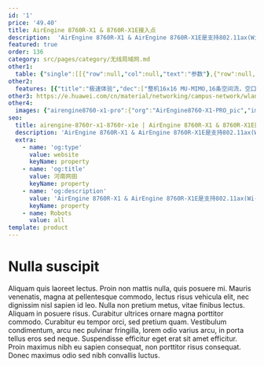```yaml
---
id: '1'
price: '49.40'
title: AirEngine 8760R-X1 & 8760R-X1E接入点
description:  'AirEngine 8760R-X1 & AirEngine 8760R-X1E是支持802.11ax(Wi-Fi 6)标准的新一代旗舰型室外AP。整机支持16条空间流，速率可达10.75Gbps 。独家支持2.4GHz频段8T8R，具有卓越的室外覆盖性能以及超强的IP68防水防尘和6KV/6KA防雷电能力。适用于高密场馆、广场、体育场馆、游乐场等室外覆盖场景。'
featured: true
order: 136
category: src/pages/category/无线局域网.md
other1: 
  table: {"single":[[{"row":null,"col":null,"text":"参数"},{"row":null,"col":null,"text":"AirEngine 8760R-X1"},{"row":null,"col":null,"text":"AirEngine 8760R-X1E"}],[{"row":null,"col":null,"text":"尺寸（直径×高）"},{"row":null,"col":"2","text":"Φ165mm × 387mm"}],[{"row":null,"col":null,"text":"电源输入"},{"row":null,"col":"2","text":"PoE供电：满足802.3bt以太网供电标准"}],[{"row":null,"col":null,"text":"最大用户数"},{"row":null,"col":null,"text":"≤1024（双射频）\n说明：使用环境不同实际用户数存在差异。"},{"row":null,"col":null,"text":"≤1024（双射频）\n≤1152（三射频）\n说明：使用环境不同实际用户数存在差异。"}],[{"row":null,"col":null,"text":"接口"},{"row":null,"col":"2","text":"1x10GE电口 +1xGE电口+ 1x10GE SFP+"}],[{"row":null,"col":null,"text":"蓝牙"},{"row":null,"col":"2","text":"蓝牙5.0"}],[{"row":null,"col":null,"text":"工作温度"},{"row":null,"col":"2","text":" -40℃ ～+65℃"}],[{"row":null,"col":null,"text":"天线类型"},{"row":null,"col":null,"text":"内置智能天线"},{"row":null,"col":null,"text":"外置天线"}],[{"row":null,"col":null,"text":"MIMO:空间流"},{"row":null,"col":null,"text":"2.4GHz: 8×8:8，5GHz: 8×8:8\n2.4GHz: 4×4:4，5GHz: 12×12:8"},{"row":null,"col":null,"text":"2.4GHz: 8×8:8，5GHz: 8×8:8\n2.4GHz: 4×4:4，5GHz-0: 4×4:4，5GHz-1: 4×4:4 "}],[{"row":null,"col":null,"text":"无线协议"},{"row":null,"col":"2","text":"802.11a/b/g/n/ac/ac Wave2/ax"}],[{"row":null,"col":null,"text":"最高速率"},{"row":null,"col":"2","text":"10.75Gbps"}]]}
other2:
  features: [{"title":"极速体验","dec":["整机16x16 MU-MIMO,16条空间流，空口速率高达10.75 Gbps, OFDMA与MU-MIMO联合调度，使数据传输有序、高效"]},{"title":"8T8R 超远覆盖","dec":["独家2.4GHz频段8T8R，极大提升Wi-Fi信号的发射和接收能力，有效提升覆盖距离40%"]},{"title":"工业级设计","dec":["5KA天馈防雷，以太网接口6KA/6KV增强防雷设计，IP68防水防尘等级， -40℃ ～+65℃宽温工作，满足工业级使用要求"]}]
other3: https://e.huawei.com/cn/material/networking/campus-network/wlan/dcfd74d8c6304d4d99b12792188e1233
other4:
  images: {"airengine8760-x1-pro":{"org":"AirEngine8760-X1-PRO_pic","img":["bottom.png","front.png","front_left.png","front_right.png","front_top.png","front_top_2.png","rear_top.png","top.png"]}}
seo:
  title: airengine-8760r-x1-8760r-x1e | AirEngine 8760R-X1 & 8760R-X1E接入点 | AirEngine 8700R系列 | 室外接入点 | 无线局域网 | 企业网络
  description: 'AirEngine 8760R-X1 & AirEngine 8760R-X1E是支持802.11ax(Wi-Fi 6)标准的新一代旗舰型室外AP。整机支持16条空间流，速率可达10.75Gbps 。独家支持2.4GHz频段8T8R，具有卓越的室外覆盖性能以及超强的IP68防水防尘和6KV/6KA防雷电能力。适用于高密场馆、广场、体育场馆、游乐场等室外覆盖场景。'
  extra:
    - name: 'og:type'
      value: website
      keyName: property
    - name: 'og:title'
      value: 河南网田
      keyName: property
    - name: 'og:description'
      value: 'AirEngine 8760R-X1 & AirEngine 8760R-X1E是支持802.11ax(Wi-Fi 6)标准的新一代旗舰型室外AP。整机支持16条空间流，速率可达10.75Gbps 。独家支持2.4GHz频段8T8R，具有卓越的室外覆盖性能以及超强的IP68防水防尘和6KV/6KA防雷电能力。适用于高密场馆、广场、体育场馆、游乐场等室外覆盖场景。'
      keyName: property
    - name: Robots
      value: all
template: product
---
```


# Nulla suscipit

Aliquam quis laoreet lectus. Proin non mattis nulla, quis posuere mi. Mauris venenatis, magna at pellentesque commodo, lectus risus vehicula elit, nec dignissim nisl sapien id leo. Nulla non pretium metus, vitae finibus lectus. Aliquam in posuere risus. Curabitur ultrices ornare magna porttitor commodo. Curabitur eu tempor orci, sed pretium quam. Vestibulum condimentum, arcu nec pulvinar fringilla, lorem odio varius arcu, in porta tellus eros sed neque. Suspendisse efficitur eget erat sit amet efficitur. Proin maximus nibh eu sapien consequat, non porttitor risus consequat. Donec maximus odio sed nibh convallis luctus.